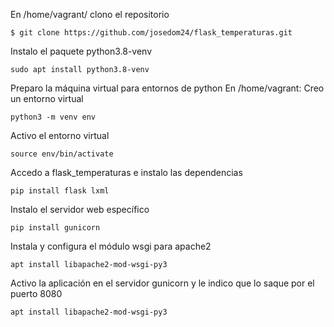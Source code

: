 En /home/vagrant/ clono el repositorio
```
$ git clone https://github.com/josedom24/flask_temperaturas.git
```
Instalo el paquete python3.8-venv
```
sudo apt install python3.8-venv
```
Preparo la máquina virtual para entornos de python
En /home/vagrant:
Creo un entorno virtual
```
python3 -m venv env
```
Activo el entorno virtual
```
source env/bin/activate
```
Accedo a flask_temperaturas e instalo las dependencias
```
pip install flask lxml
```
Instalo el servidor web específico
```
pip install gunicorn
```
Instala y configura el módulo wsgi para apache2
```
apt install libapache2-mod-wsgi-py3
```
Activo la aplicación en el servidor gunicorn y le indico que lo saque por el puerto 8080
```
apt install libapache2-mod-wsgi-py3
```
